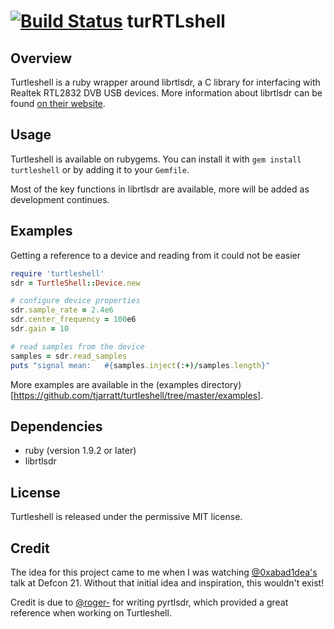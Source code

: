 [![Build Status](https://travis-ci.org/tjarratt/turtleshell.png)](https://travis-ci.org/tjarratt/turtleshell) turRTLshell
============

Overview
--------
Turtleshell is a ruby wrapper around librtlsdr, a C library for interfacing with Realtek RTL2832 DVB USB devices. More information about librtlsdr can be found [on their website](http://sdr.osmocom.org/trac/wiki/rtl-sdr).

Usage
-----
Turtleshell is available on rubygems. You can install it with `gem install turtleshell` or by adding it to your `Gemfile`.

Most of the key functions in librtlsdr are available, more will be added as development continues.

Examples
--------
Getting a reference to a device and reading from it could not be easier
```ruby
require 'turtleshell'
sdr = TurtleShell::Device.new

# configure device properties
sdr.sample_rate = 2.4e6
sdr.center_frequency = 100e6
sdr.gain = 10

# read samples from the device
samples = sdr.read_samples
puts "signal mean:   #{samples.inject(:+)/samples.length}"
```

More examples are available in the (examples directory)[https://github.com/tjarratt/turtleshell/tree/master/examples].

Dependencies
------------
* ruby (version 1.9.2 or later)
* librtlsdr

License
-------
Turtleshell is released under the permissive MIT license.

Credit
------
The idea for this project came to me when I was watching [@0xabad1dea's](https://github.com/0xabad1dea) talk at Defcon 21. Without that initial idea and inspiration, this wouldn't exist!

Credit is due to [@roger-](https://github.com/roger-) for writing pyrtlsdr, which provided a great reference when working on Turtleshell.
